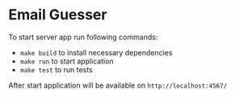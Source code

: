 # Email Guesser

To start server app run following commands:

- `make build` to install necessary dependencies
- `make run` to start application
- `make test` to run tests

After start application will be available on `http://localhost:4567/`
